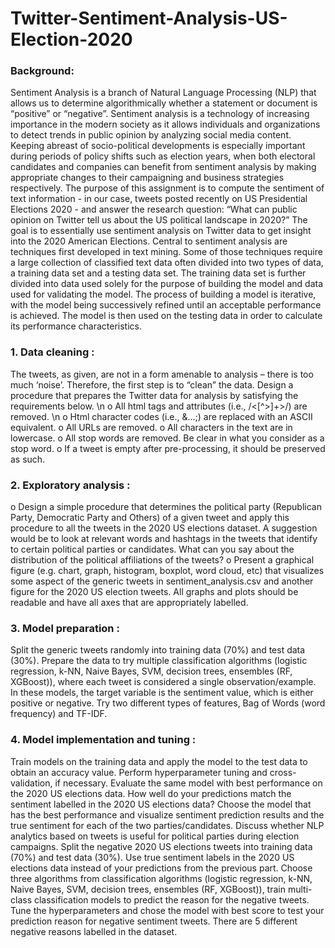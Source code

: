 # Twitter-Sentiment-Analysis-US-Election-2020
### Background:
Sentiment Analysis is a branch of Natural Language Processing (NLP) that allows us to determine algorithmically whether a statement or document is “positive” or “negative”. Sentiment analysis is a technology of increasing importance in the modern society as it allows individuals and organizations to detect trends in public opinion by analyzing social media content. Keeping abreast of socio-political developments is especially important during periods of policy shifts such as election years, when both electoral candidates and companies can benefit from sentiment analysis by making appropriate changes to their campaigning and business strategies respectively. The purpose of this assignment is to compute the sentiment of text information - in our case, tweets posted recently on US Presidential Elections 2020 - and answer the research question: “What can public opinion on Twitter tell us about the US political landscape in 2020?” The goal is to essentially use sentiment analysis on Twitter data to get insight into the 2020 American Elections. Central to sentiment analysis are techniques first developed in text mining. Some of those techniques require a large collection of classified text data often divided into two types of data, a training data set and a testing data set. The training data set is further divided into data used solely for the purpose of building the model and data used for validating the model. The process of building a model is iterative, with the model being successively refined until an acceptable performance is achieved. The model is then used on the testing data in order to calculate its performance characteristics.
### 1. Data cleaning : 
The tweets, as given, are not in a form amenable to analysis – there is too much ‘noise’. Therefore, the first step is to “clean” the data. Design a procedure that prepares the Twitter data for analysis by satisfying the requirements below. \n
o All html tags and attributes (i.e., /<[^>]+>/) are removed. \n
o Html character codes (i.e., &...;) are replaced with an ASCII equivalent.
o All URLs are removed.
o All characters in the text are in lowercase.
o All stop words are removed. Be clear in what you consider as a stop word.
o If a tweet is empty after pre-processing, it should be preserved as such.

### 2. Exploratory analysis :
o Design a simple procedure that determines the political party (Republican Party, Democratic Party and Others) of a given tweet and apply this procedure to all the tweets in the 2020 US elections dataset. A suggestion would be to look at relevant words and hashtags in the tweets that identify to certain political parties or candidates. What can you say about the distribution of the political affiliations of the tweets?
o Present a graphical figure (e.g. chart, graph, histogram, boxplot, word cloud, etc) that visualizes some aspect of the generic tweets in sentiment_analysis.csv and another figure for the 2020 US election tweets. All graphs and plots should be readable and have all axes that are appropriately labelled. 

### 3. Model preparation :
Split the generic tweets randomly into training data (70%) and test data (30%). Prepare the data to try multiple classification algorithms (logistic regression, k-NN, Naive Bayes, SVM, decision trees, ensembles (RF, XGBoost)), where each tweet is considered a single observation/example. In these models, the target variable is the sentiment value, which is either positive or negative. Try two different types of features, Bag of Words (word frequency) and TF-IDF. 

### 4. Model implementation and tuning :
Train models on the training data and apply the model to the test data to obtain an accuracy value. Perform hyperparameter tuning and cross-validation, if necessary.
Evaluate the same model with best performance on the 2020 US elections data. How well do your predictions match the sentiment labelled in the 2020 US elections data?
Choose the model that has the best performance and visualize sentiment prediction results and the true sentiment for each of the two parties/candidates. Discuss whether NLP analytics based on tweets is useful for political parties during election campaigns.
Split the negative 2020 US elections tweets into training data (70%) and test data (30%). Use true sentiment labels in the 2020 US elections data instead of your predictions from the previous part. Choose three algorithms from classification 
algorithms (logistic regression, k-NN, Naive Bayes, SVM, decision trees, ensembles (RF, XGBoost)), train multi-class classification models to predict the reason for the negative tweets. Tune the hyperparameters and chose the model with best score to test your 
prediction reason for negative sentiment tweets. There are 5 different negative reasons labelled in the dataset.
